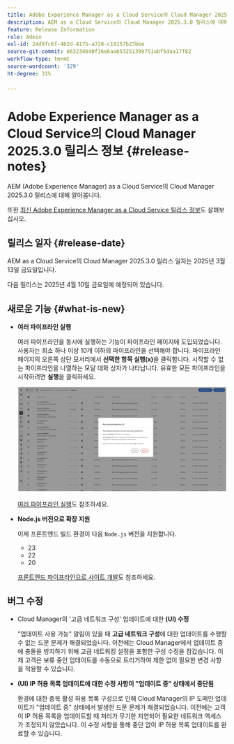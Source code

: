 ```yaml
---
title: Adobe Experience Manager as a Cloud Service의 Cloud Manager 2025.3.0 릴리스 정보
description: AEM as a Cloud Service의 Cloud Manager 2025.3.0 릴리스에 대해 알아봅니다.
feature: Release Information
role: Admin
exl-id: 24d9fc6f-462d-417b-a728-c18157b23bbe
source-git-commit: 663234640f16e6aa653251399751abf5daa17f82
workflow-type: tm+mt
source-wordcount: '329'
ht-degree: 31%

---
```


# Adobe Experience Manager as a Cloud Service의 Cloud Manager 2025.3.0 릴리스 정보 {#release-notes}

<!-- https://wiki.corp.adobe.com/display/DMSArchitecture/Cloud+Manager+2025.03.0+Release -->

AEM (Adobe Experience Manager) as a Cloud Service의 Cloud Manager 2025.3.0 릴리스에 대해 알아봅니다.


또한 [최신 Adobe Experience Manager as a Cloud Service 릴리스 정보](/help/release-notes/release-notes-cloud/release-notes-current.md)도 살펴보십시오.

## 릴리스 일자 {#release-date}

AEM as a Cloud Service의 Cloud Manager 2025.3.0 릴리스 일자는 2025년 3월 13일 금요일입니다.

다음 릴리스는 2025년 4월 10일 금요일에 예정되어 있습니다.

## 새로운 기능 {#what-is-new}

* **여러 파이프라인 실행**

  여러 파이프라인을 동시에 실행하는 기능이 파이프라인 페이지에 도입되었습니다. 사용자는 최소 하나 이상 10개 이하의 파이프라인을 선택해야 합니다. 파이프라인 페이지의 오른쪽 상단 모서리에서 **선택한 항목 실행(x)**&#x200B;을 클릭합니다. 시작할 수 없는 파이프라인을 나열하는 모달 대화 상자가 나타납니다. 유효한 모든 파이프라인을 시작하려면 **실행**&#x200B;을 클릭하세요.

  ![선택한 파이프라인 실행 대화 상자](/help/implementing/cloud-manager/release-notes/assets/run-selected-pipelines.png)

  [여러 파이프라인 실행](/help/implementing/cloud-manager/configuring-pipelines/managing-pipelines.md#run-multiple-pipelines)도 참조하세요.

* **Node.js 버전으로 확장 지원**

  이제 프론트엔드 빌드 환경이 다음 `Node.js` 버전을 지원합니다.

   * 23
   * 22
   * 20

  [프론트엔드 파이프라인으로 사이트 개발](/help/implementing/developing/introduction/developing-with-front-end-pipelines.md#node-versions)도 참조하세요. <!-- CMGR-65307 -->

<!--
## Early adoption program {#early-adoption}

Be a part of Cloud Manager's early adoption program and have a chance to test upcoming features. -->


## 버그 수정

* Cloud Manager의 &#39;고급 네트워크 구성&#39; 업데이트에 대한 **(UI) 수정**

  &quot;업데이트 사용 가능&quot; 알림이 있을 때 **고급 네트워크 구성**&#x200B;에 대한 업데이트를 수행할 수 없는 드문 문제가 해결되었습니다. 이전에는 Cloud Manager에서 업데이트 중에 충돌을 방지하기 위해 고급 네트워킹 설정을 포함한 구성 수정을 잠갔습니다. 이제 고객은 보류 중인 업데이트를 수동으로 트리거하여 제한 없이 필요한 변경 사항을 적용할 수 있습니다. <!-- CMGR-65913 and CMGR-65788 -->

* **(UI) IP 허용 목록 업데이트에 대한 수정 사항이 &quot;업데이트 중&quot; 상태에서 중단됨**

  환경에 대한 중복 활성 허용 목록 구성으로 인해 Cloud Manager의 IP 도메인 업데이트가 &quot;업데이트 중&quot; 상태에서 발생한 드문 문제가 해결되었습니다. 이전에는 고객이 IP 허용 목록을 업데이트할 때 처리가 무기한 지연되어 필요한 네트워크 액세스가 조정되지 않았습니다. 이 수정 사항을 통해 중단 없이 IP 허용 목록 업데이트를 완료할 수 있습니다. <!-- CMGR-65786 -->




<!-- ## Known issues {#known-issues} -->
